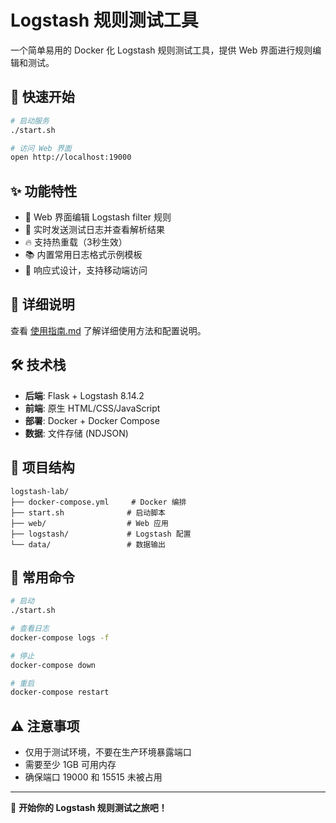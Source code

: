 # Logstash 规则测试工具

一个简单易用的 Docker 化 Logstash 规则测试工具，提供 Web 界面进行规则编辑和测试。

## 🚀 快速开始

```bash
# 启动服务
./start.sh

# 访问 Web 界面
open http://localhost:19000
```

## ✨ 功能特性

- 🔧 Web 界面编辑 Logstash filter 规则
- 🚀 实时发送测试日志并查看解析结果  
- 🔥 支持热重载（3秒生效）
- 📚 内置常用日志格式示例模板
- 📱 响应式设计，支持移动端访问

## 📖 详细说明

查看 [使用指南.md](./使用指南.md) 了解详细使用方法和配置说明。

## 🛠️ 技术栈

- **后端**: Flask + Logstash 8.14.2
- **前端**: 原生 HTML/CSS/JavaScript  
- **部署**: Docker + Docker Compose
- **数据**: 文件存储 (NDJSON)

## 📁 项目结构

```
logstash-lab/
├── docker-compose.yml     # Docker 编排
├── start.sh              # 启动脚本
├── web/                  # Web 应用
├── logstash/             # Logstash 配置
└── data/                 # 数据输出
```

## 🔧 常用命令

```bash
# 启动
./start.sh

# 查看日志
docker-compose logs -f

# 停止
docker-compose down

# 重启
docker-compose restart
```

## ⚠️ 注意事项

- 仅用于测试环境，不要在生产环境暴露端口
- 需要至少 1GB 可用内存
- 确保端口 19000 和 15515 未被占用

---

🎉 **开始你的 Logstash 规则测试之旅吧！**